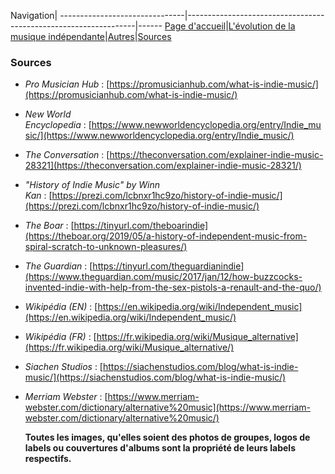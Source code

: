 Navigation|
-------------------------------|-----------------------------------------------------------------|------
[Page d'accueil](/indie-music/)|[L'évolution de la musique indépendante](./evolution)|[Autres](./autres)|[Sources](./sources)

### Sources

* *Pro Musician Hub* : [https://promusicianhub.com/what-is-indie-music/](https://promusicianhub.com/what-is-indie-music/)
* *New World Encyclopedia* : [https://www.newworldencyclopedia.org/entry/Indie_music/](https://www.newworldencyclopedia.org/entry/Indie_music/)
* *The Conversation* : [https://theconversation.com/explainer-indie-music-28321](https://theconversation.com/explainer-indie-music-28321/)
* *"History of Indie Music" by Winn Kan* : [https://prezi.com/lcbnxr1hc9zo/history-of-indie-music/](https://prezi.com/lcbnxr1hc9zo/history-of-indie-music/)
* *The Boar* : [https://tinyurl.com/theboarindie](https://theboar.org/2019/05/a-history-of-independent-music-from-spiral-scratch-to-unknown-pleasures/)
* *The Guardian* : [https://tinyurl.com/theguardianindie](https://www.theguardian.com/music/2017/jan/12/how-buzzcocks-invented-indie-with-help-from-the-sex-pistols-a-renault-and-the-quo/)
* *Wikipédia (EN)* : [https://en.wikipedia.org/wiki/Independent_music](https://en.wikipedia.org/wiki/Independent_music/)
* *Wikipédia (FR)* : [https://fr.wikipedia.org/wiki/Musique_alternative](https://fr.wikipedia.org/wiki/Musique_alternative/)
* *Siachen Studios* : [https://siachenstudios.com/blog/what-is-indie-music/](https://siachenstudios.com/blog/what-is-indie-music/)
* *Merriam Webster* : [https://www.merriam-webster.com/dictionary/alternative%20music](https://www.merriam-webster.com/dictionary/alternative%20music/)

    **Toutes les images, qu'elles soient des photos de groupes, logos de labels ou couvertures d'albums sont la propriété de leurs labels respectifs.**
